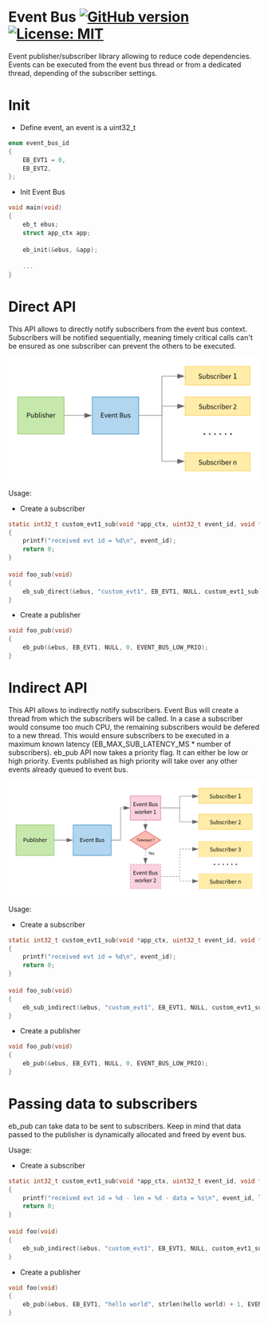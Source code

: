 # Event Bus [![GitHub version](https://badge.fury.io/gh/jocelynmass%2Fevent_bus.svg)](https://badge.fury.io/gh/jocelynmass%2Fevent_bus) [![License: MIT](https://img.shields.io/badge/License-MIT-yellow.svg)](https://opensource.org/licenses/MIT)



Event publisher/subscriber library allowing to reduce code dependencies. Events can be executed from the event bus thread or from a dedicated thread, depending of the subscriber settings.

# Init

- Define event, an event is a uint32_t

```c
enum event_bus_id
{
    EB_EVT1 = 0,
    EB_EVT2,
};
```

- Init Event Bus

```c
void main(void)
{
    eb_t ebus;
    struct app_ctx app;
  
    eb_init(&ebus, &app);
    
    ...
}
```

# Direct API

This API allows to directly notify subscribers from the event bus context. Subscribers will be notified sequentially, meaning timely critical calls can't be ensured as one subscriber can prevent the others to be executed.

![Direct API Diagram](docs/eb_direct.svg)

Usage:

- Create a subscriber

```c
static int32_t custom_evt1_sub(void *app_ctx, uint32_t event_id, void *data, uint32 len, void *arg)
{
    printf("received evt id = %d\n", event_id);
    return 0;
}

void foo_sub(void)
{
    eb_sub_direct(&ebus, "custom_evt1", EB_EVT1, NULL, custom_evt1_sub);
}
```

- Create a publisher

```c
void foo_pub(void)
{
    eb_pub(&ebus, EB_EVT1, NULL, 0, EVENT_BUS_LOW_PRIO);
}

```

# Indirect API

This API allows to indirectly notify subscribers. Event Bus will create a thread from which the subscribers will be called. In a case a subscriber would consume too much CPU, the remaining subscribers would be defered to a new thread. This would ensure subscribers to be executed in a maximum known latency (EB_MAX_SUB_LATENCY_MS * number of subscribers). eb_pub API now takes a priority flag. It can either be low or high priority. Events published as high priority will take over any other events already queued to event bus.

![Direct API Diagram](docs/eb_indirect.svg)

Usage:

- Create a subscriber

```c
static int32_t custom_evt1_sub(void *app_ctx, uint32_t event_id, void *data, uint32 len, void *arg)
{
    printf("received evt id = %d\n", event_id);
    return 0;
}

void foo_sub(void)
{
    eb_sub_indirect(&ebus, "custom_evt1", EB_EVT1, NULL, custom_evt1_sub);
}
```

- Create a publisher

```c
void foo_pub(void)
{
    eb_pub(&ebus, EB_EVT1, NULL, 0, EVENT_BUS_LOW_PRIO);
}

```

# Passing data to subscribers

eb_pub can take data to be sent to subscribers. Keep in mind that data passed to the publisher is dynamically allocated and freed by event bus.

Usage:

- Create a subscriber

```c
static int32_t custom_evt1_sub(void *app_ctx, uint32_t event_id, void *data, uint32 len, void *arg)
{
    printf("received evt id = %d - len = %d - data = %s\n", event_id, len, char *data);
    return 0;
}

void foo(void)
{
    eb_sub_indirect(&ebus, "custom_evt1", EB_EVT1, NULL, custom_evt1_sub);
}
```

- Create a publisher

```c
void foo(void)
{
    eb_pub(&ebus, EB_EVT1, "hello world", strlen(hello world) + 1, EVENT_BUS_LOW_PRIO);
}
